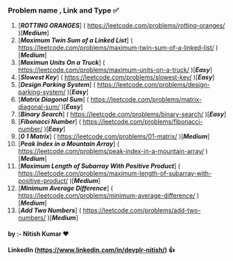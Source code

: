 ### Problem name , Link and Type ✅ ###
1. [***ROTTING ORANGES***] ( https://leetcode.com/problems/rotting-oranges/ )[***Medium***]<br>
2. [***Maximum Twin Sum of a Linked List***] ( https://leetcode.com/problems/maximum-twin-sum-of-a-linked-list/ )[***Medium***]<br>
3. [***Maximun Units On a Truck***] ( https://leetcode.com/problems/maximum-units-on-a-truck/ )[***Easy***]<br>
4. [***Slowest Key***] ( https://leetcode.com/problems/slowest-key/ )[***Easy***]<br>
5. [***Design Parking System***] ( https://leetcode.com/problems/design-parking-system/ )[***Easy***]<br>
6. [***Matrix Diagonal Sum***] ( https://leetcode.com/problems/matrix-diagonal-sum/ )[***Easy***]<br>
7. [***Binary Search***] ( https://leetcode.com/problems/binary-search/ )[***Easy***]<br>
8. [***Fibonacci Number***] ( https://leetcode.com/problems/fibonacci-number/ )[***Easy***]<br>
9. [***0 1 Matrix***] ( https://leetcode.com/problems/01-matrix/ )[***Medium***]<br>
10. [***Peak Index in a Mountain Array***] ( https://leetcode.com/problems/peak-index-in-a-mountain-array/ )[***Medium***]<br>
11. [***Maximum Length of Subarray With Positive Product***] ( https://leetcode.com/problems/maximum-length-of-subarray-with-positive-product/ )[***Medium***]<br>
12. [***Minimum Average Difference***] ( https://leetcode.com/problems/minimum-average-difference/ )[***Medium***]<br>
12. [***Add Two Numbers***] ( https://leetcode.com/problems/add-two-numbers/ )[***Medium***]<br>


#### by :- Nitish Kumar ❤️ ####
#### LinkedIn (https://www.linkedin.com/in/devplr-nitish/) 👍 ####